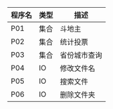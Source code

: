 | 程序名 | 类型 | 描述         |
| ------ | ---- | ------------ |
| P01    | 集合 | 斗地主       |
| P02    | 集合 | 统计投票     |
| P03    | 集合 | 省份城市查询 |
| P04    | IO   | 修改文件名   |
| P05    | IO   | 搜索文件     |
| P06    | IO   | 删除文件夹   |
